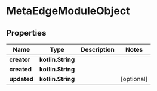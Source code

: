 
# MetaEdgeModuleObject

## Properties
Name | Type | Description | Notes
------------ | ------------- | ------------- | -------------
**creator** | **kotlin.String** |  | 
**created** | **kotlin.String** |  | 
**updated** | **kotlin.String** |  |  [optional]



